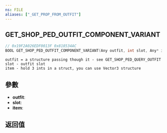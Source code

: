 ```yaml
---
ns: FILE
aliases: ["_GET_PROP_FROM_OUTFIT"]
---
```

## GET_SHOP_PED_OUTFIT_COMPONENT_VARIANT

```c
// 0x19F2A026EDF0013F 0x818534AC
BOOL GET_SHOP_PED_OUTFIT_COMPONENT_VARIANT(Any outfit, int slot, Any* item);
```

```
outfit = a structure passing though it - see GET_SHOP_PED_QUERY_OUTFIT  
slot - outfit slot  
item - hold 3 ints in a struct, you can use Vector3 structure  
```

## 參數
* **outfit**: 
* **slot**: 
* **item**: 

## 返回值

